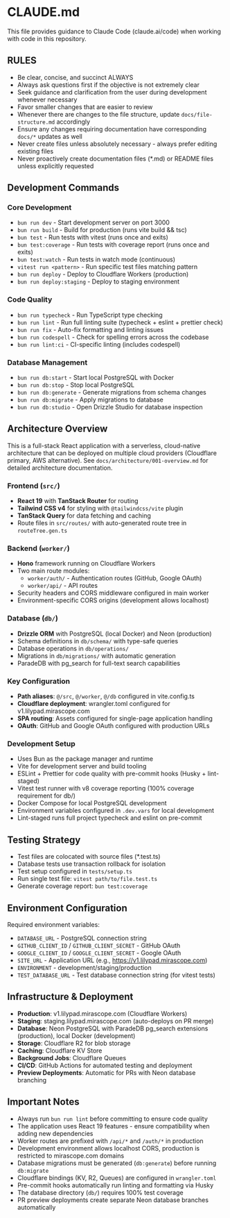 # CLAUDE.md

This file provides guidance to Claude Code (claude.ai/code) when working with code in this repository.

## RULES

- Be clear, concise, and succinct ALWAYS
- Always ask questions first if the objective is not extremely clear
- Seek guidance and clarification from the user during development whenever necessary
- Favor smaller changes that are easier to review
- Whenever there are changes to the file structure, update `docs/file-structure.md` accordingly
- Ensure any changes requiring documentation have corresponding `docs/*` updates as well
- Never create files unless absolutely necessary - always prefer editing existing files
- Never proactively create documentation files (\*.md) or README files unless explicitly requested

## Development Commands

### Core Development

- `bun run dev` - Start development server on port 3000
- `bun run build` - Build for production (runs vite build && tsc)
- `bun test` - Run tests with vitest (runs once and exits)
- `bun test:coverage` - Run tests with coverage report (runs once and exits)
- `bun test:watch` - Run tests in watch mode (continuous)
- `vitest run <pattern>` - Run specific test files matching pattern
- `bun run deploy` - Deploy to Cloudflare Workers (production)
- `bun run deploy:staging` - Deploy to staging environment

### Code Quality

- `bun run typecheck` - Run TypeScript type checking
- `bun run lint` - Run full linting suite (typecheck + eslint + prettier check)
- `bun run fix` - Auto-fix formatting and linting issues
- `bun run codespell` - Check for spelling errors across the codebase
- `bun run lint:ci` - CI-specific linting (includes codespell)

### Database Management

- `bun run db:start` - Start local PostgreSQL with Docker
- `bun run db:stop` - Stop local PostgreSQL
- `bun run db:generate` - Generate migrations from schema changes
- `bun run db:migrate` - Apply migrations to database
- `bun run db:studio` - Open Drizzle Studio for database inspection

## Architecture Overview

This is a full-stack React application with a serverless, cloud-native architecture that can be deployed on multiple cloud providers (Cloudflare primary, AWS alternative). See `docs/architecture/001-overview.md` for detailed architecture documentation.

### Frontend (`src/`)

- **React 19** with **TanStack Router** for routing
- **Tailwind CSS v4** for styling with `@tailwindcss/vite` plugin
- **TanStack Query** for data fetching and caching
- Route files in `src/routes/` with auto-generated route tree in `routeTree.gen.ts`

### Backend (`worker/`)

- **Hono** framework running on Cloudflare Workers
- Two main route modules:
  - `worker/auth/` - Authentication routes (GitHub, Google OAuth)
  - `worker/api/` - API routes
- Security headers and CORS middleware configured in main worker
- Environment-specific CORS origins (development allows localhost)

### Database (`db/`)

- **Drizzle ORM** with PostgreSQL (local Docker) and Neon (production)
- Schema definitions in `db/schema/` with type-safe queries
- Database operations in `db/operations/`
- Migrations in `db/migrations/` with automatic generation
- ParadeDB with pg_search for full-text search capabilities

### Key Configuration

- **Path aliases**: `@/src`, `@/worker`, `@/db` configured in vite.config.ts
- **Cloudflare deployment**: wrangler.toml configured for v1.lilypad.mirascope.com
- **SPA routing**: Assets configured for single-page application handling
- **OAuth**: GitHub and Google OAuth configured with production URLs

### Development Setup

- Uses Bun as the package manager and runtime
- Vite for development server and build tooling
- ESLint + Prettier for code quality with pre-commit hooks (Husky + lint-staged)
- Vitest test runner with v8 coverage reporting (100% coverage requirement for db/)
- Docker Compose for local PostgreSQL development
- Environment variables configured in `.dev.vars` for local development
- Lint-staged runs full project typecheck and eslint on pre-commit

## Testing Strategy

- Test files are colocated with source files (\*.test.ts)
- Database tests use transaction rollback for isolation
- Test setup configured in `tests/setup.ts`
- Run single test file: `vitest path/to/file.test.ts`
- Generate coverage report: `bun test:coverage`

## Environment Configuration

Required environment variables:

- `DATABASE_URL` - PostgreSQL connection string
- `GITHUB_CLIENT_ID` / `GITHUB_CLIENT_SECRET` - GitHub OAuth
- `GOOGLE_CLIENT_ID` / `GOOGLE_CLIENT_SECRET` - Google OAuth
- `SITE_URL` - Application URL (e.g., https://v1.lilypad.mirascope.com)
- `ENVIRONMENT` - development/staging/production
- `TEST_DATABASE_URL` - Test database connection string (for vitest tests)

## Infrastructure & Deployment

- **Production**: v1.lilypad.mirascope.com (Cloudflare Workers)
- **Staging**: staging.lilypad.mirascope.com (auto-deploys on PR merge)
- **Database**: Neon PostgreSQL with ParadeDB pg_search extensions (production), local Docker (development)
- **Storage**: Cloudflare R2 for blob storage
- **Caching**: Cloudflare KV Store
- **Background Jobs**: Cloudflare Queues
- **CI/CD**: GitHub Actions for automated testing and deployment
- **Preview Deployments**: Automatic for PRs with Neon database branching

## Important Notes

- Always run `bun run lint` before committing to ensure code quality
- The application uses React 19 features - ensure compatibility when adding new dependencies
- Worker routes are prefixed with `/api/*` and `/auth/*` in production
- Development environment allows localhost CORS, production is restricted to mirascope.com domains
- Database migrations must be generated (`db:generate`) before running `db:migrate`
- Cloudflare bindings (KV, R2, Queues) are configured in `wrangler.toml`
- Pre-commit hooks automatically run linting and formatting via Husky
- The database directory (`db/`) requires 100% test coverage
- PR preview deployments create separate Neon database branches automatically
